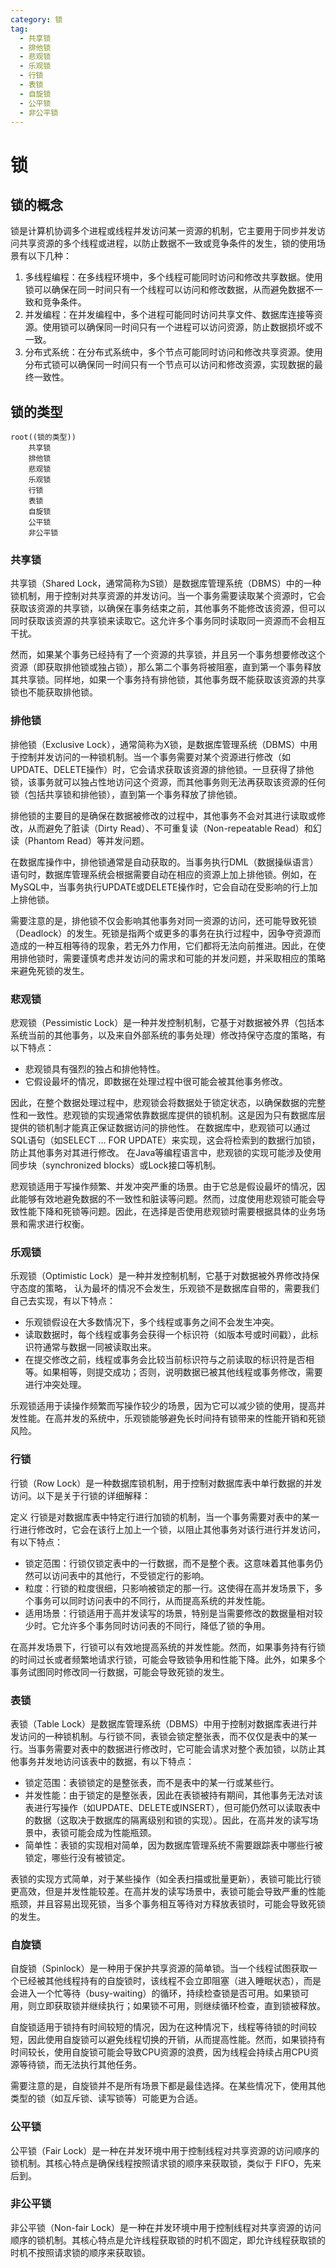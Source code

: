 ```yaml
---
category: 锁
tag:
  - 共享锁
  - 排他锁
  - 悲观锁
  - 乐观锁
  - 行锁
  - 表锁
  - 自旋锁
  - 公平锁
  - 非公平锁
---
```


# 锁
## 锁的概念
锁是计算机协调多个进程或线程并发访问某一资源的机制，它主要用于同步并发访问共享资源的多个线程或进程，以防止数据不一致或竞争条件的发生，锁的使用场景有以下几种：

1. 多线程编程：在多线程环境中，多个线程可能同时访问和修改共享数据。使用锁可以确保在同一时间只有一个线程可以访问和修改数据，从而避免数据不一致和竞争条件。
2. 并发编程：在并发编程中，多个进程可能同时访问共享文件、数据库连接等资源。使用锁可以确保同一时间只有一个进程可以访问资源，防止数据损坏或不一致。
3. 分布式系统：在分布式系统中，多个节点可能同时访问和修改共享资源。使用分布式锁可以确保同一时间只有一个节点可以访问和修改资源，实现数据的最终一致性。

## 锁的类型
```mindmap
root((锁的类型))
    共享锁
    排他锁
    悲观锁
    乐观锁
    行锁
    表锁
    自旋锁
    公平锁
    非公平锁
```

### 共享锁
共享锁（Shared Lock，通常简称为S锁）是数据库管理系统（DBMS）中的一种锁机制，用于控制对共享资源的并发访问。当一个事务需要读取某个资源时，它会获取该资源的共享锁，以确保在事务结束之前，其他事务不能修改该资源，但可以同时获取该资源的共享锁来读取它。这允许多个事务同时读取同一资源而不会相互干扰。

然而，如果某个事务已经持有了一个资源的共享锁，并且另一个事务想要修改这个资源（即获取排他锁或独占锁），那么第二个事务将被阻塞，直到第一个事务释放其共享锁。同样地，如果一个事务持有排他锁，其他事务既不能获取该资源的共享锁也不能获取排他锁。

### 排他锁
排他锁（Exclusive Lock），通常简称为X锁，是数据库管理系统（DBMS）中用于控制并发访问的一种锁机制。当一个事务需要对某个资源进行修改（如UPDATE、DELETE操作）时，它会请求获取该资源的排他锁。一旦获得了排他锁，该事务就可以独占性地访问这个资源，而其他事务则无法再获取该资源的任何锁（包括共享锁和排他锁），直到第一个事务释放了排他锁。

排他锁的主要目的是确保在数据被修改的过程中，其他事务不会对其进行读取或修改，从而避免了脏读（Dirty Read）、不可重复读（Non-repeatable Read）和幻读（Phantom Read）等并发问题。

在数据库操作中，排他锁通常是自动获取的。当事务执行DML（数据操纵语言）语句时，数据库管理系统会根据需要自动在相应的资源上加上排他锁。例如，在MySQL中，当事务执行UPDATE或DELETE操作时，它会自动在受影响的行上加上排他锁。

需要注意的是，排他锁不仅会影响其他事务对同一资源的访问，还可能导致死锁（Deadlock）的发生。死锁是指两个或更多的事务在执行过程中，因争夺资源而造成的一种互相等待的现象，若无外力作用，它们都将无法向前推进。因此，在使用排他锁时，需要谨慎考虑并发访问的需求和可能的并发问题，并采取相应的策略来避免死锁的发生。

### 悲观锁
悲观锁（Pessimistic Lock）是一种并发控制机制，它基于对数据被外界（包括本系统当前的其他事务，以及来自外部系统的事务处理）修改持保守态度的策略，有以下特点：
- 悲观锁具有强烈的独占和排他特性。
- 它假设最坏的情况，即数据在处理过程中很可能会被其他事务修改。

因此，在整个数据处理过程中，悲观锁会将数据处于锁定状态，以确保数据的完整性和一致性。悲观锁的实现通常依靠数据库提供的锁机制。这是因为只有数据库层提供的锁机制才能真正保证数据访问的排他性。 在数据库中，悲观锁可以通过SQL语句（如SELECT ... FOR UPDATE）来实现，这会将检索到的数据行加锁，防止其他事务对其进行修改。 在Java等编程语言中，悲观锁的实现可能涉及使用同步块（synchronized blocks）或Lock接口等机制。

悲观锁适用于写操作频繁、并发冲突严重的场景。由于它总是假设最坏的情况，因此能够有效地避免数据的不一致性和脏读等问题。然而，过度使用悲观锁可能会导致性能下降和死锁等问题。因此，在选择是否使用悲观锁时需要根据具体的业务场景和需求进行权衡。

### 乐观锁
乐观锁（Optimistic Lock）是一种并发控制机制，它基于对数据被外界修改持保守态度的策略， 认为最坏的情况不会发生，乐观锁不是数据库自带的，需要我们自己去实现，有以下特点：
- 乐观锁假设在大多数情况下，多个线程或事务之间不会发生冲突。
- 读取数据时，每个线程或事务会获得一个标识符（如版本号或时间戳），此标识符通常与数据一同被读取出来。
- 在提交修改之前，线程或事务会比较当前标识符与之前读取的标识符是否相等。如果相等，则提交成功；否则，说明数据已被其他线程或事务修改，需要进行冲突处理。

乐观锁适用于读操作频繁而写操作较少的场景，因为它可以减少锁的使用，提高并发性能。在高并发的系统中，乐观锁能够避免长时间持有锁带来的性能开销和死锁风险。

### 行锁
行锁（Row Lock）是一种数据库锁机制，用于控制对数据库表中单行数据的并发访问。以下是关于行锁的详细解释：

定义
行锁是对数据库表中特定行进行加锁的机制，当一个事务需要对表中的某一行进行修改时，它会在该行上加上一个锁，以阻止其他事务对该行进行并发访问，有以下特点：
- 锁定范围：行锁仅锁定表中的一行数据，而不是整个表。这意味着其他事务仍然可以访问表中的其他行，不受锁定行的影响。
- 粒度：行锁的粒度很细，只影响被锁定的那一行。这使得在高并发场景下，多个事务可以同时访问表中的不同行，从而提高系统的并发性能。
- 适用场景：行锁适用于高并发读写的场景，特别是当需要修改的数据量相对较少时。它允许多个事务同时访问表的不同行，降低了锁的争用。

在高并发场景下，行锁可以有效地提高系统的并发性能。然而，如果事务持有行锁的时间过长或者频繁地请求行锁，可能会导致锁争用和性能下降。此外，如果多个事务试图同时修改同一行数据，可能会导致死锁的发生。

### 表锁
表锁（Table Lock）是数据库管理系统（DBMS）中用于控制对数据库表进行并发访问的一种锁机制。与行锁不同，表锁会锁定整张表，而不仅仅是表中的某一行。当事务需要对表中的数据进行修改时，它可能会请求对整个表加锁，以防止其他事务并发地访问该表中的数据，有以下特点：
- 锁定范围：表锁锁定的是整张表，而不是表中的某一行或某些行。
- 并发性能：由于锁定的是整张表，因此在表锁被持有期间，其他事务无法对该表进行写操作（如UPDATE、DELETE或INSERT），但可能仍然可以读取表中的数据（这取决于数据库的隔离级别和锁的实现）。因此，在高并发的读写场景中，表锁可能会成为性能瓶颈。
- 简单性：表锁的实现相对简单，因为数据库管理系统不需要跟踪表中哪些行被锁定，哪些行没有被锁定。

表锁的实现方式简单，对于某些操作（如全表扫描或批量更新），表锁可能比行锁更高效，但是并发性能较差。在高并发的读写场景中，表锁可能会导致严重的性能瓶颈，并且容易出现死锁，当多个事务相互等待对方释放表锁时，可能会导致死锁的发生。

### 自旋锁
自旋锁（Spinlock）是一种用于保护共享资源的简单锁。当一个线程试图获取一个已经被其他线程持有的自旋锁时，该线程不会立即阻塞（进入睡眠状态），而是会进入一个忙等待（busy-waiting）的循环，持续检查锁是否可用。如果锁可用，则立即获取锁并继续执行；如果锁不可用，则继续循环检查，直到锁被释放。

自旋锁适用于锁持有时间较短的情况，因为在这种情况下，线程等待锁的时间较短，因此使用自旋锁可以避免线程切换的开销，从而提高性能。然而，如果锁持有时间较长，使用自旋锁可能会导致CPU资源的浪费，因为线程会持续占用CPU资源等待锁，而无法执行其他任务。

需要注意的是，自旋锁并不是所有场景下都是最佳选择。在某些情况下，使用其他类型的锁（如互斥锁、读写锁等）可能更为合适。

### 公平锁
公平锁（Fair Lock）是一种在并发环境中用于控制线程对共享资源的访问顺序的锁机制。其核心特点是确保线程按照请求锁的顺序来获取锁，类似于 FIFO，先来后到。

### 非公平锁
非公平锁（Non-fair Lock）是一种在并发环境中用于控制线程对共享资源的访问顺序的锁机制。其核心特点是允许线程获取锁的时机不固定，即允许线程获取锁的时机不按照请求锁的顺序来获取锁。
